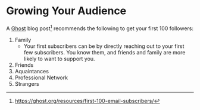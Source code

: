 # Growing Your Audience

A [Ghost](https://github.com/TryGhost/Ghost) blog post[^1] recommends the
following to get your first 100 followers:
1. Family
    - Your first subscribers can be by directly reaching out to your first few
      subscribers. You know them, and friends and family are more likely to want
      to support you.
2. Friends
3. Aquaintances
4. Professional Network
5. Strangers

[^1]: https://ghost.org/resources/first-100-email-subscribers/
